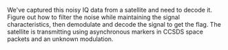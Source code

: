We've captured this noisy IQ data from a satellite and need to decode it. Figure out how to filter the noise while maintaining the signal characteristics, then demodulate and decode the signal to get the flag. The satellite is transmitting using asynchronous markers in CCSDS space packets and an unknown modulation.
